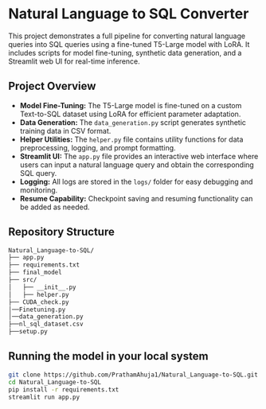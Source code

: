 # Natural Language to SQL Converter

This project demonstrates a full pipeline for converting natural language queries into SQL queries using a fine-tuned T5-Large model with LoRA. It includes scripts for model fine-tuning, synthetic data generation, and a Streamlit web UI for real-time inference.

## Project Overview

- **Model Fine-Tuning:** The T5-Large model is fine-tuned on a custom Text-to-SQL dataset using LoRA for efficient parameter adaptation.
- **Data Generation:** The `data_generation.py` script generates synthetic training data in CSV format.
- **Helper Utilities:** The `helper.py` file contains utility functions for data preprocessing, logging, and prompt formatting.
- **Streamlit UI:** The `app.py` file provides an interactive web interface where users can input a natural language query and obtain the corresponding SQL query.
- **Logging:** All logs are stored in the `logs/` folder for easy debugging and monitoring.
- **Resume Capability:** Checkpoint saving and resuming functionality can be added as needed.

## Repository Structure

```bash
Natural_Language-to-SQL/
├── app.py
├── requirements.txt
├── final_model
├── src/
│   ├── __init__.py
│   ├── helper.py
├── CUDA_check.py
│──Finetuning.py
│──data_generation.py
├──nl_sql_dataset.csv
├──setup.py
```

## Running the model in your local system

```bash
git clone https://github.com/PrathamAhuja1/Natural_Language-to-SQL.git
cd Natural_Language-to-SQL
pip install -r requirements.txt
streamlit run app.py
```
